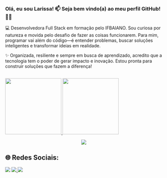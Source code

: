 ### Olá, eu sou Larissa! 📫 Seja bem vindo(a) ao meu perfil GitHub! 👋🏻 

💻 Desenvolvedora Full Stack em formação pelo IFBAIANO. Sou curiosa por natureza e movida pelo desafio de fazer as coisas funcionarem. Para mim, programar vai além do código—é entender problemas, buscar soluções inteligentes e transformar ideias em realidade.

✨ Organizada, resiliente e sempre em busca de aprendizado, acredito que a tecnologia tem o poder de gerar impacto e inovação. Estou pronta para construir soluções que fazem a diferença!


##
 
<div>
<a href="https://github.com/larissasnk">
<img height="180em" src="https://github-readme-stats.vercel.app/api?username=larissasnk&bg_color=30,e96443,904e95&title_color=fff&text_color=fff"/>
<img height="180em" src="https://github-readme-stats.vercel.app/api/top-langs/?username=larissasnk&bg_color=30,e96443,904e95&title_color=fff&text_color=fff"/>
 
</div>
  
  
<p align="center">
  <a href="https://skillicons.dev">
    <img src="https://skillicons.dev/icons?i=c,docker,css,html,figma,git,js,laravel,linux,mysql,php,react" />
  </a>
</p>

  
  
  ## 🌐 Redes Sociais:

  <div> 
  <a href="https://instagram.com/larissasnk" target="_blank"><img src="https://img.shields.io/badge/-Instagram-%23E4405F?style=for-the-badge&logo=instagram&logoColor=white" target="_blank"></a>
  <a href= "mailto:larissasouza2015@gmail.com"><img src="https://img.shields.io/badge/Gmail-D14836?style=for-the-badge&logo=gmail&logoColor=white" target="_blank"</a>
  <a href="https://www.linkedin.com/in/larissansk/" target="_blank"><img src="https://img.shields.io/badge/-LinkedIn-%230077B5?style=for-the-badge&logo=linkedin&logoColor=white" target="_blank"></a> 
 
</div>
